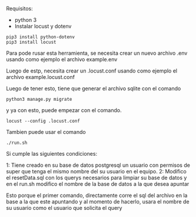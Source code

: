 Requisitos:

- python 3
- Instalar locust y dotenv

```
pip3 install python-dotenv
pip3 install locust
```

Para pode rusar esta herramienta, se necesita crear un nuevo archivo .env usando como ejemplo el archivo example.env

Luego de estp, necesita crear un .locust.conf usando como ejemplo el archivo example.locust.conf

Luego de tener esto, tiene que generar el archivo sqlite con el comando

```
python3 manage.py migrate
```

y ya con esto, puede empezar con el comando.

```
locust --config .locust.conf
```

Tambien puede usar el comando

```
./run.sh
```

Si cumple las siguientes condiciones:

1: Tiene creado en su base de datos postgresql un usuario con permisos de super que tenga el mismo nombre del su usuario en el equipo.
2: Modifico el resetData.sql con los querys necesarios para limpiar su base de datos y en el run.sh modifico el nombre de la base de datos a la que desea apuntar

Esto porque el primer comando, directamente corre el sql del archivo en la base a la que este apuntando y al momento de hacerlo, usara el nombre de su usuario como el usuario que solicita el query
